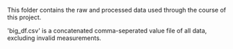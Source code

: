 This folder contains the raw and processed data used through the course of this project. 

'big_df.csv' is a concatenated comma-seperated value file of all data, excluding invalid measurements.
